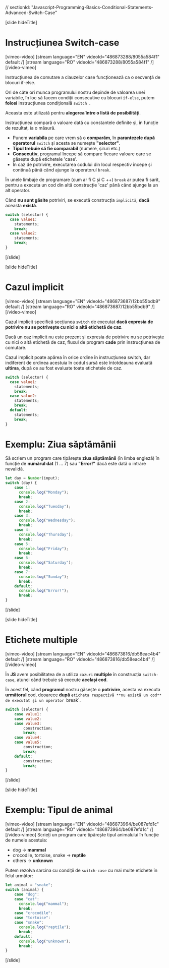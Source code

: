 // sectionId: "Javascript-Programming-Basics-Conditional-Statements-Advanced-Switch-Case"

[slide hideTitle]
# Instrucțiunea Switch-case
[vimeo-video]
[stream language="EN" videoId="486873288/8055a584f1" default /]
[stream language="RO" videoId="486873288/8055a584f1"  /]
[/video-vimeo]

Instrucțiunea de comutare a clauzelor case funcționează ca o secvență de blocuri if-else.

Ori de câte ori munca programului nostru depinde de valoarea unei variabile, în loc să facem condiții consecutive cu blocuri `if-else`, putem **folosi** instrucțiunea condițională `switch `.

Aceasta este utilizată pentru **alegerea între o listă de posibilități**.

Instrucțiunea compară o valoare dată cu constantele definite și, în funcție de rezultat, ia o măsură.

- Punem **variabila** pe care vrem să o **comparăm**, în **parantezele după operatorul** `switch` și acesta se numește **"selector"**.
- **Tipul trebuie să fie comparabil** (numere, șiruri etc.)
- **Consecutiv**, programul începe să compare fiecare valoare care se găsește după etichetele 'case'.
- În caz de potrivire, executarea codului din locul respectiv începe și continuă până când ajunge la operatorul `break`.

În unele limbaje de programare (cum ar fi C și C ++) `break` ar putea fi sarit, pentru a executa un cod din altă construcție 'caz' până când ajunge la un alt operator.

Când **nu sunt găsite** potriviri, se execută construcția `implicită`, **dacă** aceasta **există**.
```js
switch (selector) {
  case value1:
    statements;
    break;
  case value2:
    statements;
    break;
}
```
[/slide]

[slide hideTitle]
# Cazul implicit
[vimeo-video]
[stream language="EN" videoId="486873687/12bb55bdb9" default /]
[stream language="RO" videoId="486873687/12bb55bdb9"  /]
[/video-vimeo]

Cazul implicit specifică secțiunea `switch` de executat **dacă expresia de potrivire nu se potrivește cu nici o altă etichetă de caz**.

Dacă un caz implicit nu este prezent și expresia de potrivire nu se potrivește cu nici o altă etichetă de caz, fluxul de program **cade** prin instrucțiunea de comutare.

Cazul implicit poate apărea în orice ordine în instrucțiunea switch, dar indiferent de ordinea acestuia în codul sursă este întotdeauna evaluată **ultima**, după ce au fost evaluate toate etichetele de caz.

```js
switch (selector) {
  case value1:
    statements;
    break;
  case value2:
    statements;
    break;
  default:
    statements;
    break;
}
```
# Exemplu: Ziua săptămânii
Să scriem un program care tipărește **ziua săptămânii** (în limba engleză) în funcție de **numărul dat** (1 ... 7) sau **"Error!"** dacă este dată o intrare nevalidă.
```js
let day = Number(input);
switch (day) {
    case 1:
      console.log("Monday");
      break;
    case 2:
      console.log("Tuesday");
      break;
    case 3:
      console.log("Wednesday");
      break;
    case 4:
      console.log("Thursday");
      break;
    case 5:
      console.log("Friday");
      break;
    case 6:
      console.log("Saturday");
      break;
    case 7:
      console.log("Sunday");
      break;
    default:
      console.log("Error!");
      break;
}
```
[/slide]

[slide hideTitle]
# Etichete multiple
[vimeo-video]
[stream language="EN" videoId="486873816/db58eac4b4" default /]
[stream language="RO" videoId="486873816/db58eac4b4"  /]
[/video-vimeo]

În **JS** avem posibilitatea de a utiliza `cazuri` **multiple** în construcția `switch-case`, atunci când trebuie să execute **același cod**.

În acest fel, când **programul** nostru găsește o **potrivire**, acesta va executa **următorul** cod, deoarece **după** `eticheta respectivă **nu există un cod** de executat și un operator `break`.
```js
switch (selector) {
    case value1:
    case value2:
    case value3:
        construction;
        break;
    case value4:
    case value5:
        construction;
        break;
    default:
        construction;
        break;
}
```
[/slide]

[slide hideTitle]
# Exemplu: Tipul de animal
[vimeo-video]
[stream language="EN" videoId="486873964/be087efd1c" default /]
[stream language="RO" videoId="486873964/be087efd1c"  /]
[/video-vimeo]
Scrieți un program care tipărește tipul animalului în funcție de numele acestuia:
- dog \-\> **mammal**
- crocodile, tortoise, snake \-\> **reptile**
- others \-\> **unknown**

Putem rezolva sarcina cu condiții de `switch-case` cu mai multe etichete în felul următor:
```js live
let animal = "snake";
switch (animal) {
    case "dog":
    case "cat":
      console.log("mammal");
      break;
    case "crocodile":
    case "tortoise":
    case "snake":
      console.log("reptile");
      break;
    default:
      console.log("unknown");
      break;
}
```
[/slide]
